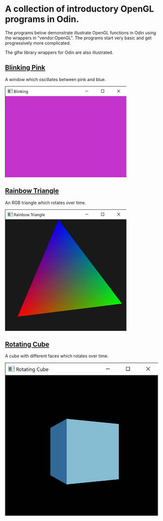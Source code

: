 # A collection of introductory OpenGL programs in Odin.

The programs below demonstrate illustrate OpenGL functions in Odin using the wrappers in "vendor:OpenGL". The programs start very basic and get progressively more complicated.

The glfw library wrappers for Odin are also illustrated.

## [Blinking Pink](./Blinking-Pink)

A window which oscillates between pink and blue.

<img src="./Readme-Imgs/blinking-pink.png" alt="An OS window filled with the color pink." width="400">

## [Rainbow Triangle](./Rainbow-Triangle)

An RGB triangle which rotates over time.

<img src="./Readme-Imgs/rainbow-triangle.jpg" alt="A OS window showing a slightly slanted RGB triangle" width="400">

## [Rotating Cube](./Rotating-Cube)

A cube with different faces which rotates over time.

<img src="./Readme-Imgs/rotating-cube.png" alt="An OS window showing a cube in the middle of rotation">
